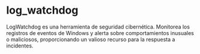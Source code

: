 # log_watchdog
 LogWatchdog es una herramienta de seguridad cibernética. Monitorea los registros de eventos de Windows y alerta sobre comportamientos inusuales o maliciosos, proporcionando un valioso recurso para la respuesta a incidentes.
